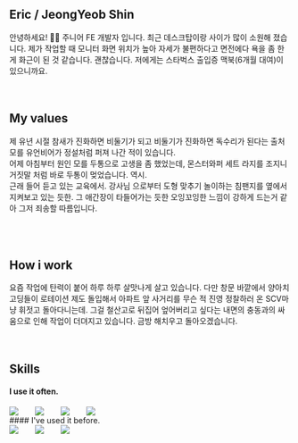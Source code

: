 ## Eric / JeongYeob Shin
안녕하세요! 🙋‍♂️ 주니어 FE 개발자 입니다.
최근 데스크탑이랑 사이가 많이 소원해 졌습니다.
제가 작업할 때 모니터 화면 위치가 높아 자세가 불편하다고 면전에다 욕을 좀 한게 화근이 된 것 같습니다.
괜찮습니다. 저에게는 스타벅스 출입증 맥북(6개월 대여)이 있으니까요.
<br />
<br />
<br />
## My values
제 유년 시절 참새가 진화하면 비둘기가 되고 비둘기가 진화하면 독수리가 된다는 출처 모를 유언비어가 정설처럼 퍼져 나간 적이 있습니다.<br />
어제 아침부터 원인 모를 두통으로 고생을 좀 했었는데, 몬스터와퍼 세트 라지를 조지니 거짓말 처럼 바로 두통이 멎었습니다. 역시.<br />
근래 들어 듣고 있는 교육에서.
강사님 으로부터 도형 맞추기 놀이하는 침팬지를 옆에서 지켜보고 있는 듯한.
그 애간장이 타들어가는 듯한 오잉꼬잉한 느낌이 강하게 드는거 같아 그저 죄송할 따름입니다.<br />
<br />
<br />
<br />
## How i work
요즘 작업에 탄력이 붙어 하루 하루 살맛나게 살고 있습니다. 
다만 창문 바깥에서 양아치 고딩들이 로테이션 제도 돌입해서 아파트 앞 사거리를 무슨 적 진영 정찰하러 온 SCV마냥 휘젓고 돌아다니는데.
그걸 철산고로 뒤집어 엎어버리고 싶다는 내면의 충동과의 싸움으로 인해 작업이 더뎌지고 있습니다.
금방 해치우고 돌아오겠습니다.
<br />
<br />
<br />
## Skills
#### I use it often.
<div style="display:flex;gap:30px;flex-wrap:wrap;">
  <img src="https://img.shields.io/badge/js-F7DF1E?style=for-the-badge&logo=javascript&logoColor=black">
  <img src="https://img.shields.io/badge/express-000000?style=for-the-badge&logo=express&logoColor=white">
  <img src="https://img.shields.io/badge/react-61DAFB?style=for-the-badge&logo=react&logoColor=black">
  <img src ="https://img.shields.io/badge/next.js-000000?&style=for-the-badge&logo=nextdotjs&logoColor=white"/>
</div>
#### I've used it before.
<div style="display:flex;gap:30px;flex-wrap:wrap;">
   <img src="https://img.shields.io/badge/csharp-512BD4?style=for-the-badge&logo=csharp&logoColor=white">
   <img src="https://img.shields.io/badge/unity-FFFFFF?style=for-the-badge&logo=unity&logoColor=black">
   <img src="https://img.shields.io/badge/unrealengine-0E1128?style=for-the-badge&logo=unrealengine&logoColor=white">
</div>
<br />
<br />
<br />